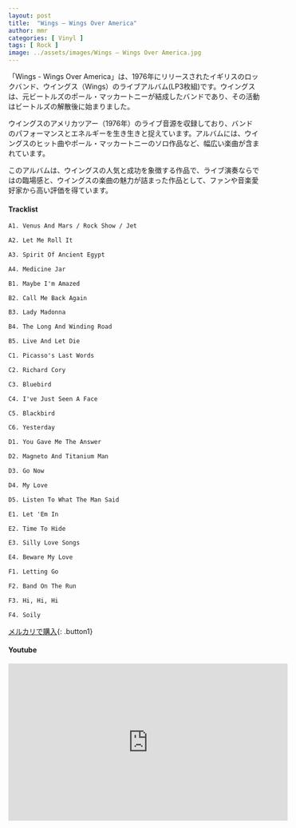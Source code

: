 ```yaml
---
layout: post
title:  "Wings – Wings Over America"
author: mmr
categories: [ Vinyl ]
tags: [ Rock ]
image: ../assets/images/Wings – Wings Over America.jpg
---
```


「Wings - Wings Over America」は、1976年にリリースされたイギリスのロックバンド、ウイングス（Wings）のライブアルバム(LP3枚組)です。ウイングスは、元ビートルズのポール・マッカートニーが結成したバンドであり、その活動はビートルズの解散後に始まりました。

ウイングスのアメリカツアー（1976年）のライブ音源を収録しており、バンドのパフォーマンスとエネルギーを生き生きと捉えています。アルバムには、ウイングスのヒット曲やポール・マッカートニーのソロ作品など、幅広い楽曲が含まれています。

このアルバムは、ウイングスの人気と成功を象徴する作品で、ライブ演奏ならではの臨場感と、ウイングスの楽曲の魅力が詰まった作品として、ファンや音楽愛好家から高い評価を得ています。

#### Tracklist
```md
A1. Venus And Mars / Rock Show / Jet

A2. Let Me Roll It

A3. Spirit Of Ancient Egypt

A4. Medicine Jar

B1. Maybe I'm Amazed

B2. Call Me Back Again

B3. Lady Madonna

B4. The Long And Winding Road

B5. Live And Let Die

C1. Picasso's Last Words

C2. Richard Cory

C3. Bluebird

C4. I've Just Seen A Face

C5. Blackbird

C6. Yesterday

D1. You Gave Me The Answer

D2. Magneto And Titanium Man

D3. Go Now

D4. My Love

D5. Listen To What The Man Said

E1. Let 'Em In

E2. Time To Hide

E3. Silly Love Songs

E4. Beware My Love

F1. Letting Go

F2. Band On The Run

F3. Hi, Hi, Hi

F4. Soily
```

[メルカリで購入](https://jp.mercari.com/item/m21622043805?afid=6142608987){: .button1}

#### Youtube
<iframe width="560" height="315" src="https://www.youtube.com/embed/16JhK3-oLvg?si=9MixVgvQlDiZnkgR" title="YouTube video player" frameborder="0" allow="accelerometer; autoplay; clipboard-write; encrypted-media; gyroscope; picture-in-picture; web-share" referrerpolicy="strict-origin-when-cross-origin" allowfullscreen></iframe>